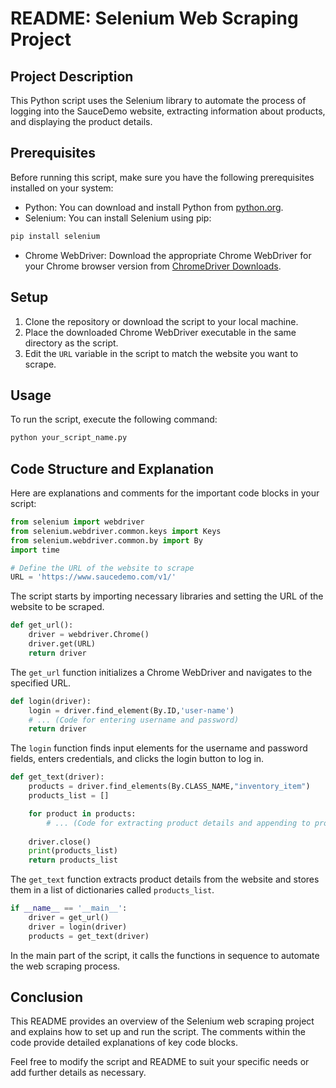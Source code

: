 # README: Selenium Web Scraping Project

## Project Description

This Python script uses the Selenium library to automate the process of logging into the SauceDemo website, extracting information about products, and displaying the product details.

## Prerequisites

Before running this script, make sure you have the following prerequisites installed on your system:

- Python: You can download and install Python from [python.org](https://www.python.org/downloads/).
- Selenium: You can install Selenium using pip:

```bash
pip install selenium
```
- Chrome WebDriver: Download the appropriate Chrome WebDriver for your Chrome browser version from [ChromeDriver Downloads](https://sites.google.com/chromium.org/driver/).

## Setup

1. Clone the repository or download the script to your local machine.
2. Place the downloaded Chrome WebDriver executable in the same directory as the script.
3. Edit the `URL` variable in the script to match the website you want to scrape.

## Usage

To run the script, execute the following command:

```bash
python your_script_name.py
```

## Code Structure and Explanation

Here are explanations and comments for the important code blocks in your script:

```python
from selenium import webdriver
from selenium.webdriver.common.keys import Keys
from selenium.webdriver.common.by import By
import time

# Define the URL of the website to scrape
URL = 'https://www.saucedemo.com/v1/'
```

The script starts by importing necessary libraries and setting the URL of the website to be scraped.

```python
def get_url():
    driver = webdriver.Chrome()
    driver.get(URL)
    return driver
```

The `get_url` function initializes a Chrome WebDriver and navigates to the specified URL.

```python
def login(driver):
    login = driver.find_element(By.ID,'user-name')
    # ... (Code for entering username and password)
    return driver
```

The `login` function finds input elements for the username and password fields, enters credentials, and clicks the login button to log in.

```python
def get_text(driver):
    products = driver.find_elements(By.CLASS_NAME,"inventory_item")
    products_list = []

    for product in products:
        # ... (Code for extracting product details and appending to products_list)
        
    driver.close()
    print(products_list)
    return products_list
```

The `get_text` function extracts product details from the website and stores them in a list of dictionaries called `products_list`.

```python
if __name__ == '__main__':
    driver = get_url()
    driver = login(driver)
    products = get_text(driver)
```

In the main part of the script, it calls the functions in sequence to automate the web scraping process.

## Conclusion

This README provides an overview of the Selenium web scraping project and explains how to set up and run the script. The comments within the code provide detailed explanations of key code blocks.

Feel free to modify the script and README to suit your specific needs or add further details as necessary.
